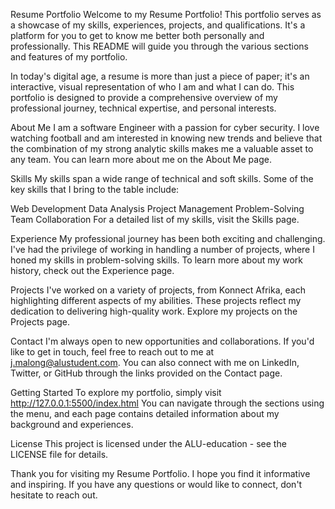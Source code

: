 Resume Portfolio Welcome to my Resume Portfolio! This portfolio serves as a showcase of my skills, experiences, projects, and qualifications. It's a platform for you to get to know me better both personally and professionally. This README will guide you through the various sections and features of my portfolio.

In today's digital age, a resume is more than just a piece of paper; it's an interactive, visual representation of who I am and what I can do. This portfolio is designed to provide a comprehensive overview of my professional journey, technical expertise, and personal interests.

About Me I am a software Engineer with a passion for cyber security. I love watching football and am interested in knowing new trends and believe that the combination of my strong analytic skills makes me a valuable asset to any team. You can learn more about me on the About Me page.

Skills My skills span a wide range of technical and soft skills. Some of the key skills that I bring to the table include:

Web Development Data Analysis Project Management Problem-Solving Team Collaboration For a detailed list of my skills, visit the Skills page.

Experience My professional journey has been both exciting and challenging. I've had the privilege of working in handling a number of projects, where I honed my skills in problem-solving skills. To learn more about my work history, check out the Experience page.

Projects I've worked on a variety of projects, from Konnect Afrika, each highlighting different aspects of my abilities. These projects reflect my dedication to delivering high-quality work. Explore my projects on the Projects page.

Contact I'm always open to new opportunities and collaborations. If you'd like to get in touch, feel free to reach out to me at j.malong@alustudent.com. You can also connect with me on LinkedIn, Twitter, or GitHub through the links provided on the Contact page.

Getting Started To explore my portfolio, simply visit http://127.0.0.1:5500/index.html You can navigate through the sections using the menu, and each page contains detailed information about my background and experiences.

License This project is licensed under the ALU-education - see the LICENSE file for details.

Thank you for visiting my Resume Portfolio. I hope you find it informative and inspiring. If you have any questions or would like to connect, don't hesitate to reach out.
